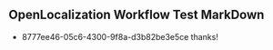 ## OpenLocalization Workflow Test MarkDown
* 8777ee46-05c6-4300-9f8a-d3b82be3e5ce 
thanks!<!--HONumber=Mar16_HO2-->
